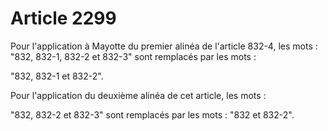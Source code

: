 # Article 2299

Pour l'application à Mayotte du premier alinéa de l'article 832-4, les mots : "832, 832-1, 832-2 et 832-3" sont remplacés par les mots :

"832, 832-1 et 832-2".

Pour l'application du deuxième alinéa de cet article, les mots :

"832, 832-2 et 832-3" sont remplacés par les mots : "832 et 832-2".
